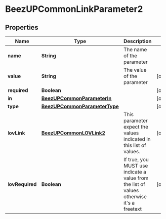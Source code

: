 
# BeezUPCommonLinkParameter2

## Properties
Name | Type | Description | Notes
------------ | ------------- | ------------- | -------------
**name** | **String** | The name of the parameter | 
**value** | **String** | The value of the parameter |  [optional]
**required** | **Boolean** |  |  [optional]
**in** | [**BeezUPCommonParameterIn**](BeezUPCommonParameterIn.md) |  |  [optional]
**type** | [**BeezUPCommonParameterType**](BeezUPCommonParameterType.md) |  |  [optional]
**lovLink** | [**BeezUPCommonLOVLink2**](BeezUPCommonLOVLink2.md) | This parameter expect the values indicated in this list of values. |  [optional]
**lovRequired** | **Boolean** | If true, you MUST use indicate a value from the list of values otherwise it&#39;s a freetext |  [optional]



